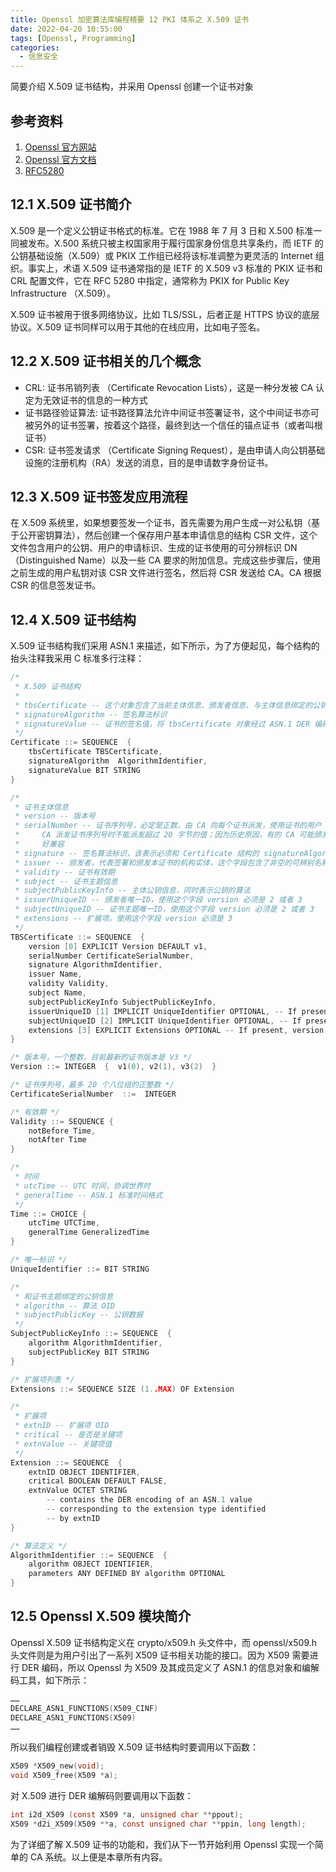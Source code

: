 ```yaml
---
title: Openssl 加密算法库编程精要 12 PKI 体系之 X.509 证书
date: 2022-04-20 10:55:00
tags: [Openssl, Programming]
categories:
  - 信息安全
---
```


简要介绍 X.509 证书结构，并采用 Openssl 创建一个证书对象

<!-- more -->
## 参考资料

1. [Openssl 官方网站](https://www.openssl.org/)
2. [Openssl 官方文档](https://docs.openssl.org/master/)
3. [RFC5280](https://datatracker.ietf.org/doc/html/rfc5280)

## 12.1 X.509 证书简介

X.509 是一个定义公钥证书格式的标准。它在 1988 年 7 月 3 日和 X.500 标准一同被发布。X.500 系统只被主权国家用于履行国家身份信息共享条约，而 IETF 的公钥基础设施（X.509）或 PKIX 工作组已经将该标准调整为更灵活的 Internet 组织。事实上，术语 X.509 证书通常指的是 IETF 的 X.509 v3 标准的 PKIX 证书和 CRL 配置文件，它在 RFC 5280 中指定，通常称为 PKIX for Public Key Infrastructure （X.509）。

X.509 证书被用于很多网络协议，比如 TLS/SSL，后者正是 HTTPS 协议的底层协议。X.509 证书同样可以用于其他的在线应用，比如电子签名。

## 12.2 X.509 证书相关的几个概念

- CRL: 证书吊销列表 （Certificate Revocation Lists），这是一种分发被 CA 认定为无效证书的信息的一种方式
- 证书路径验证算法: 证书路径算法允许中间证书签署证书，这个中间证书亦可被另外的证书签署，按着这个路径，最终到达一个信任的锚点证书（或者叫根证书）
- CSR: 证书签发请求 （Certificate Signing Request），是由申请人向公钥基础设施的注册机构（RA）发送的消息，目的是申请数字身份证书。

## 12.3 X.509 证书签发应用流程

在 X.509 系统里，如果想要签发一个证书，首先需要为用户生成一对公私钥（基于公开密钥算法），然后创建一个保存用户基本申请信息的结构 CSR 文件，这个文件包含用户的公钥、用户的申请标识、生成的证书使用的可分辨标识 DN（Distinguished Name）以及一些 CA 要求的附加信息。完成这些步骤后，使用之前生成的用户私钥对该 CSR 文件进行签名，然后将 CSR 发送给 CA。CA 根据 CSR 的信息签发证书。

## 12.4 X.509 证书结构

X.509 证书结构我们采用 ASN.1 来描述，如下所示，为了方便起见，每个结构的抬头注释我采用 C 标准多行注释：

``` C
/*
 * X.509 证书结构
 *
 * tbsCertificate -- 这个对象包含了当前主体信息、颁发者信息、与主体信息绑定的公钥等信息。
 * signatureAlgorithm -- 签名算法标识
 * signatureValue -- 证书的签名值，将 tbsCertificate 对象经过 ASN.1 DER 编码然后做摘要，最后将摘要作为原文签名的结果
 */
Certificate ::= SEQUENCE  {
    tbsCertificate TBSCertificate,
    signatureAlgorithm  AlgorithmIdentifier,
    signatureValue BIT STRING
}

/*
 * 证书主体信息
 * version -- 版本号
 * serialNumber -- 证书序列号，必定是正数，由 CA 向每个证书派发，使用证书的用户（或者应用系统）必须能够处理最多 20 个字节的序列号值，
 *     CA 派发证书序列号时不能派发超过 20 字节的值；因为历史原因，有的 CA 可能颁发序列号是负数或者 0 的证书，应用系统应针对这个问题做
 *     好兼容
 * signature -- 签名算法标识，该表示必须和 Certificate 结构的 signatureAlgorithm 表示的算法标识保持一致
 * issuer -- 颁发者，代表签署和颁发本证书的机构实体，这个字段包含了非空的可辨别名称 DN
 * validity -- 证书有效期
 * subject -- 证书主题信息
 * subjectPublicKeyInfo -- 主体公钥信息，同时表示公钥的算法
 * issuerUniqueID -- 颁发者唯一ID，使用这个字段 version 必须是 2 或者 3
 * subjectUniqueID -- 证书主题唯一ID，使用这个字段 version 必须是 2 或者 3
 * extensions -- 扩展项，使用这个字段 version 必须是 3
 */
TBSCertificate ::= SEQUENCE  {
    version [0] EXPLICIT Version DEFAULT v1,
    serialNumber CertificateSerialNumber,
    signature AlgorithmIdentifier,
    issuer Name,
    validity Validity,
    subject Name,
    subjectPublicKeyInfo SubjectPublicKeyInfo,
    issuerUniqueID [1] IMPLICIT UniqueIdentifier OPTIONAL, -- If present, version MUST be v2 or v3
    subjectUniqueID [2] IMPLICIT UniqueIdentifier OPTIONAL, -- If present, version MUST be v2 or v3
    extensions [3] EXPLICIT Extensions OPTIONAL -- If present, version MUST be v3
}

/* 版本号，一个整数，目前最新的证书版本是 V3 */
Version ::= INTEGER  {  v1(0), v2(1), v3(2)  }

/* 证书序列号，最多 20 个八位组的正整数 */
CertificateSerialNumber  ::=  INTEGER

/* 有效期 */
Validity ::= SEQUENCE {
    notBefore Time,
    notAfter Time
}

/*
 * 时间
 * utcTime -- UTC 时间，协调世界时
 * generalTime -- ASN.1 标准时间格式
 */
Time ::= CHOICE {
    utcTime UTCTime,
    generalTime GeneralizedTime 
}

/* 唯一标识 */
UniqueIdentifier ::= BIT STRING

/*
 * 和证书主题绑定的公钥信息
 * algorithm -- 算法 OID
 * subjectPublicKey -- 公钥数据
 */
SubjectPublicKeyInfo ::= SEQUENCE  {
    algorithm AlgorithmIdentifier,
    subjectPublicKey BIT STRING
}

/* 扩展项列表 */
Extensions ::= SEQUENCE SIZE (1..MAX) OF Extension

/*
 * 扩展项
 * extnID -- 扩展项 OID
 * critical -- 是否是关键项
 * extnValue -- 关键项值
 */
Extension ::= SEQUENCE  {
    extnID OBJECT IDENTIFIER,
    critical BOOLEAN DEFAULT FALSE,
    extnValue OCTET STRING
        -- contains the DER encoding of an ASN.1 value
        -- corresponding to the extension type identified
        -- by extnID
}

/* 算法定义 */
AlgorithmIdentifier ::= SEQUENCE  {
    algorithm OBJECT IDENTIFIER,
    parameters ANY DEFINED BY algorithm OPTIONAL
}
```

## 12.5 Openssl X.509 模块简介

Openssl X.509 证书结构定义在 crypto/x509.h 头文件中，而 openssl/x509.h 头文件则是为用户引出了一系列 X509 证书相关功能的接口。因为 X509 需要进行 DER 编码，所以 Openssl 为 X509 及其成员定义了 ASN.1 的信息对象和编解码工具，如下所示：

``` C
……
DECLARE_ASN1_FUNCTIONS(X509_CINF)
DECLARE_ASN1_FUNCTIONS(X509)
……
```

所以我们编程创建或者销毁 X.509 证书结构时要调用以下函数：

``` C
X509 *X509_new(void);
void X509_free(X509 *a);
```

对 X.509 进行 DER 编解码则要调用以下函数：

``` C
int i2d_X509 (const X509 *a, unsigned char **ppout);
X509 *d2i_X509(X509 **a, const unsigned char **ppin, long length);
```

为了详细了解 X.509 证书的功能和，我们从下一节开始利用 Openssl 实现一个简单的 CA 系统。以上便是本章所有内容。
